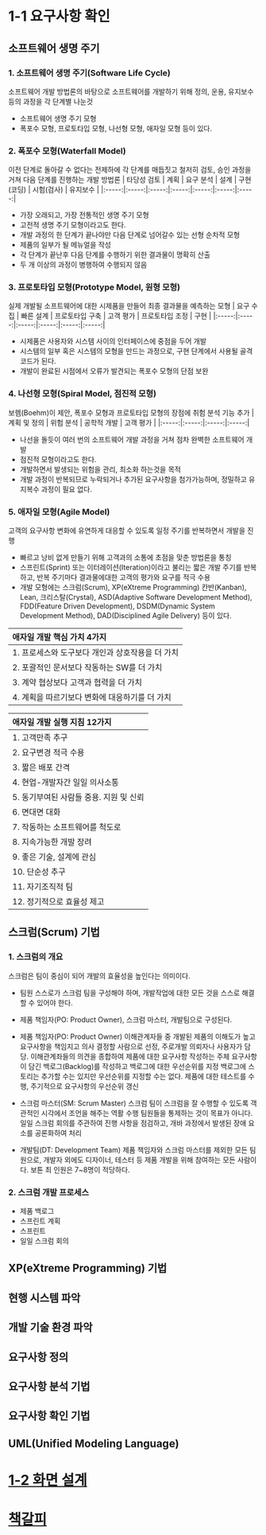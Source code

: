 # 1-1 요구사항 확인
## 소프트웨어 생명 주기
### 1. 소프트웨어 생명 주기(Software Life Cycle)
 소프트웨어 개발 방법론의 바탕으로 소프트웨어를 개발하기 위해 정의, 운용, 유지보수 등의 과정을 각 단계별 나눈것
 - 소프트웨어 생명 주기 모형
 - 폭포수 모형, 프로토타입 모형, 나선형 모형, 애자일 모형 등이 있다.
### 2. 폭포수 모형(Waterfall Model)
 이전 단계로 돌아갈 수 없다는 전제하에 각 단계를 매듭짓고 철저히 검토, 승인 과정을 거쳐 다음 단계를 진행하는 개발 방법론
 | 타당성 검토 | 계획 | 요구 분석 | 설계 | 구현(코딩) | 시험(검사)  | 유지보수 |
 |:-----:|:-----:|:-----:|:-----:|:-----:|:-----:|:-----:|
 - 가장 오래되고, 가장 전통적인 생명 주기 모형
 - 고전적 생명 주기 모형이라고도 한다.
 - 개발 과정의 한 단계가 끝나야만 다음 단계로 넘어갈수 있는 선형 순차적 모형
 - 제품의 일부가 될 메뉴얼을 작성
 - 각 단계가 끝난후 다음 단계를 수행하기 위한 결과물이 명확히 산출
 - 두 개 이상의 과정이 병행하여 수행되지 않음
### 3. 프로토타입 모형(Prototype Model, 원형 모형)
 실제 개발될 소프트웨어에 대한 시제품을 만들어 최종 결과물을 예측하는 모형
 | 요구 수집 | 빠른 설계 | 프로토타입 구축 | 고객 평가 | 프로토타입 조정 | 구현  |
 |:-----:|:-----:|:-----:|:-----:|:-----:|:-----:|
 - 시제품은 사용자와 시스템 사이의 인터페이스에 중점을 두어 개발
 - 시스템의 일부 혹은 시스템의 모형을 만드는 과정으로, 구현 단계에서 사용될 골격 코드가 된다.
 - 개발이 완료된 시점에서 오류가 발견되는 폭포수 모형의 단점 보완
### 4. 나선형 모형(Spiral Model, 점진적 모형)
 보헴(Boehm)이 제안, 폭포수 모형과 프로토타입 모형의 장점에 취험 분석 기능 추가
 | 계획 및 정의 | 위험 분석 | 공학적 개발 | 고객 평가 |
 |:-----:|:-----:|:-----:|:-----:|
 - 나선을 돌듯이 여러 번의 소프트웨어 개발 과정을 거쳐 점차 완벽한 소프트웨어 개발
 - 점진적 모형이라고도 한다.
 - 개발하면서 발생되는 위험을 관리, 최소화 하는것을 목적
 - 개발 과정이 반복되므로 누락되거나 추가된 요구사항을 첨가가능하며, 정밀하고 유지복수 과정이 필요 없다.
### 5. 애자일 모형(Agile Model)
 고객의 요구사항 변화에 유연하게 대응할 수 있도록 일정 주기를 반복하면서 개발을 진행
 - 빠르고 낭비 없게 만들기 위해 고객과의 소통에 초점을 맞춘 방법론을 통칭
 - 스프린트(Sprint) 또는 이터레이션(Iteration)이라고 불리는 짧은 개발 주기를 반복하고, 반복 주기마다 결과물에대한 고객의 평가와 요구를 적극 수용
 - 개발 모형에는 스크럼(Scrum), XP(eXtreme Programming) 칸반(Kanban), Lean, 크리스탈(Crystal), ASD(Adaptive Software Development Method), FDD(Feature Driven Development), DSDM(Dynamic System Development Method), DAD(Disciplined Agile Delivery) 등이 있다.

 | 애자일 개발 핵심 가치 4가지 |
 |:-----|
 |1. 프로세스와 도구보다 개인과 상호작용을 더 가치|
 |2. 포괄적인 문서보다 작동하는 SW를 더 가치 |
 |3. 계약 협상보다 고객과 협력을 더 가치|
 |4. 계획을 따르기보다 변화에 대응하기를 더 가치|

 | 애자일 개발 실행 지침 12가지 |
 |:-----|
 |1. 고객만족 추구|
 |2. 요구변경 적극 수용|
 |3. 짧은 배포 간격|
 |4. 현업-개발자간 일일 의사소통|
 |5. 동기부여된 사람들 중용. 지원 및 신뢰|
 |6. 면대면 대화|
 |7. 작동하는 소프트웨어를 척도로|
 |8. 지속가능한 개발 장려|
 |9. 좋은 기술, 설계에 관심|
 |10. 단순성 추구|
 |11. 자기조직적 팀|
 |12. 정기적으로 효율성 제고|

## 스크럼(Scrum) 기법
### 1. 스크럼의 개요
 스크럼은 팀이 중심이 되어 개발의 효율성을 높인다는 의미이다.
 - 팀원 스스로가 스크럼 팀을 구성해야 하며, 개발작업에 대한 모든 것을 스스로 해결할 수 있어야 한다.
 - 제품 책임자(PO: Product Owner), 스크럼 마스터, 개발팀으로 구성된다.

 - 제품 책임자(PO: Product Owner)
 이해관계자들 중 개발된 제품의 이해도가 높고 요구사항을 책임지고 의사 결정할 사람으로 선정, 주로개발 의뢰자나 사용자가 담당.
 이해관계좌들의 의견을 종합하여 제품에 대한 요구사항 작성하는 주체
 요구사항이 담긴 백로그(Backlog)를 작성하고 백로그에 대한 우선순위를 지정
 백로그에 스토리는 추가할 수는 있지만 우선순위를 지정할 수는 없다.
 제품에 대한 테스트를 수행, 주기적으로 요구사항의 우선순위 갱신
 - 스크럼 마스터(SM: Scrum Master)
 스크럼 팀이 스크럼을 잘 수행할 수 있도록 객관적인 시각에서 조언을 해주는 역활 수행
 팀원들을 통제하는 것이 목표가 아니다.
 일일 스크럼 회의를 주관하여 진행 사항을 점검하고, 개바 과정에서 발생된 장애 요소를 공론화하여 처리
 - 개발팀(DT: Development Team)
 제품 책임자와 스크럼 마스터를 제외한 모든 팀원으로, 개발자 외에도 디자이너, 테스터 등 제품 개발을 위해 참여하는 모든 사람이다.
 보톤 최 인원은 7~8명이 적당하다.
### 2. 스크럼 개발 프로세스
 - 제품 백로그
 - 스프린트 계획
 - 스프린트
 - 일일 스크럼 회의
## XP(eXtreme Programming) 기법
## 현행 시스템 파악
## 개발 기술 환경 파악
## 요구사항 정의
## 요구사항 분석 기법
## 요구사항 확인 기법
## UML(Unified Modeling Language)
# [1-2 화면 설계](./1-2_화면설계.md)
# [책갈피](./책갈피.md)
